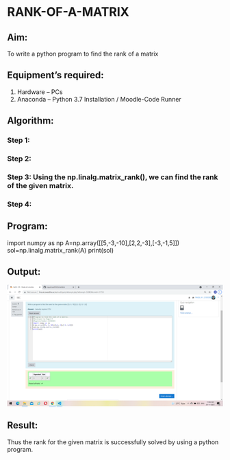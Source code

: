 # RANK-OF-A-MATRIX
## Aim:
To write a python program to find the rank of a matrix
## Equipment’s required:
1. 	Hardware – PCs
2. 	Anaconda – Python 3.7 Installation / Moodle-Code Runner
## Algorithm:
### Step 1: 
### Step 2: 
### Step 3: Using the np.linalg.matrix_rank(), we can find the rank of the given matrix.
### Step 4: 
## Program:
import numpy as np
A=np.array([[5,-3,-10],[2,2,-3],[-3,-1,5]])
sol=np.linalg.matrix_rank(A)
print(sol)
## Output:
![output](https://github.com/ragulmani936/RANK-OF-A-MATRIX/blob/main/Screenshot%20(7).png?raw=true)
## Result:
Thus the rank for the given matrix is successfully solved by  using a python program.

